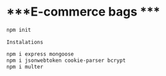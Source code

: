# ***E-commerce bags ***
```bash
npm init
```
`Instalations`
```bash
npm i express mongoose
npm i jsonwebtoken cookie-parser bcrypt
npm i multer
```
